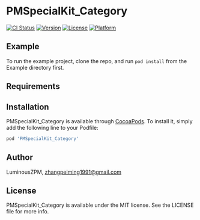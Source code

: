 # PMSpecialKit_Category

[![CI Status](https://img.shields.io/travis/LuminousZPM/PMSpecialKit_Category.svg?style=flat)](https://travis-ci.org/LuminousZPM/PMSpecialKit_Category)
[![Version](https://img.shields.io/cocoapods/v/PMSpecialKit_Category.svg?style=flat)](https://cocoapods.org/pods/PMSpecialKit_Category)
[![License](https://img.shields.io/cocoapods/l/PMSpecialKit_Category.svg?style=flat)](https://cocoapods.org/pods/PMSpecialKit_Category)
[![Platform](https://img.shields.io/cocoapods/p/PMSpecialKit_Category.svg?style=flat)](https://cocoapods.org/pods/PMSpecialKit_Category)

## Example

To run the example project, clone the repo, and run `pod install` from the Example directory first.

## Requirements

## Installation

PMSpecialKit_Category is available through [CocoaPods](https://cocoapods.org). To install
it, simply add the following line to your Podfile:

```ruby
pod 'PMSpecialKit_Category'
```

## Author

LuminousZPM, zhangpeiming1991@gmail.com

## License

PMSpecialKit_Category is available under the MIT license. See the LICENSE file for more info.
